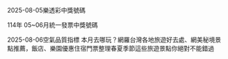 
2025-08-05樂透彩中獎號碼

                                
114年 05~06月統一發票中獎號碼
                             
2025-08-06空氣品質指標
                              本月去哪玩？網羅台灣各地旅遊好去處、網美秘境景點推薦，飯店、樂園優惠住宿門票整理春夏季節這些旅遊景點你絕對不能錯過